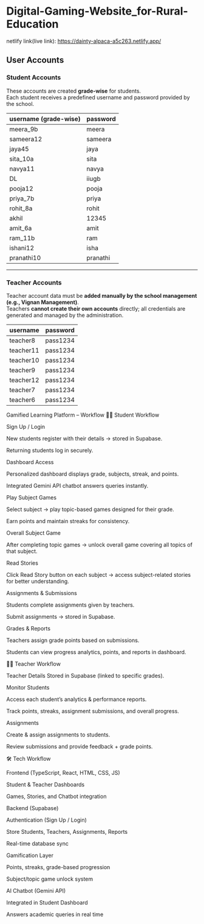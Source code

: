# Digital-Gaming-Website_for-Rural-Education

netlify link(live link):  https://dainty-alpaca-a5c263.netlify.app/

## User Accounts

### Student Accounts
These accounts are created **grade-wise** for students.  
Each student receives a predefined username and password provided by the school.  

| username (grade-wise) | password   |
|-----------------------|------------|
| meera_9b              | meera      |
| sameera12             | sameera    |
| jaya45                | jaya       |
| sita_10a              | sita       |
| navya11               | navya      |
| DL                    | iiugb      |
| pooja12               | pooja      |
| priya_7b              | priya      |
| rohit_8a              | rohit      |
| akhil                 | 12345      |
| amit_6a               | amit       |
| ram_11b               | ram        |
| ishani12              | isha       |
| pranathi10            | pranathi   |

---

### Teacher Accounts
Teacher account data must be **added manually by the school management (e.g., Vignan Management)**.  
Teachers **cannot create their own accounts** directly; all credentials are generated and managed by the administration.  

| username   | password |
|------------|----------|
| teacher8   | pass1234 |
| teacher11  | pass1234 |
| teacher10  | pass1234 |
| teacher9   | pass1234 |
| teacher12  | pass1234 |
| teacher7   | pass1234 |
| teacher6   | pass1234 |



Gamified Learning Platform – Workflow
👩‍🎓 Student Workflow

Sign Up / Login

New students register with their details → stored in Supabase.

Returning students log in securely.

Dashboard Access

Personalized dashboard displays grade, subjects, streak, and points.

Integrated Gemini API chatbot answers queries instantly.

Play Subject Games

Select subject → play topic-based games designed for their grade.

Earn points and maintain streaks for consistency.

Overall Subject Game

After completing topic games → unlock overall game covering all topics of that subject.

Read Stories

Click Read Story button on each subject → access subject-related stories for better understanding.

Assignments & Submissions

Students complete assignments given by teachers.

Submit assignments → stored in Supabase.

Grades & Reports

Teachers assign grade points based on submissions.

Students can view progress analytics, points, and reports in dashboard.

👨‍🏫 Teacher Workflow

Teacher Details Stored in Supabase (linked to specific grades).

Monitor Students

Access each student’s analytics & performance reports.

Track points, streaks, assignment submissions, and overall progress.

Assignments

Create & assign assignments to students.

Review submissions and provide feedback + grade points.

🛠 Tech Workflow

Frontend (TypeScript, React, HTML, CSS, JS)

Student & Teacher Dashboards

Games, Stories, and Chatbot integration

Backend (Supabase)

Authentication (Sign Up / Login)

Store Students, Teachers, Assignments, Reports

Real-time database sync

Gamification Layer

Points, streaks, grade-based progression

Subject/topic game unlock system

AI Chatbot (Gemini API)

Integrated in Student Dashboard

Answers academic queries in real time

